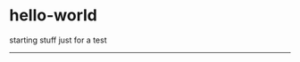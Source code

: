 # hello-world
starting stuff
just
for
a test
_______________________________________________________________________________________________________________________________________________________________________________
